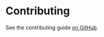 # Contributing

See the contributing guide [on GitHub](https://github.com/orhun/git-cliff/blob/main/CONTRIBUTING.md).

